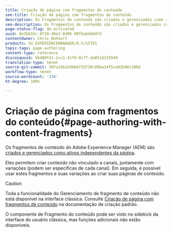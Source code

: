 ```yaml
---
title: Criação de página com fragmentos do conteúdo
seo-title: Criação de página com fragmentos do conteúdo
description: Os Fragmentos de conteúdo são criados e gerenciados como ativos independentes da página. Eles permitem criar um conteúdo neutro ao canal, juntamente com variações.
seo-description: Os Fragmentos de conteúdo são criados e gerenciados como ativos independentes da página. Eles permitem criar um conteúdo neutro ao canal, juntamente com variações.
page-status-flag: de-activated
uuid: 8e3bb1bc-8720-48e2-8d06-98fbab4dd4fd
contentOwner: Chris Bohnert
products: SG_EXPERIENCEMANAGER/6.5/SITES
topic-tags: page-authoring
content-type: reference
discoiquuid: 5b488f41-2cc1-41f9-8c7f-da851d325949
translation-type: tm+mt
source-git-commit: 307a1db2e5bbb72d730c89ba14f5ce02b96c108d
workflow-type: tm+mt
source-wordcount: '134'
ht-degree: 100%

---
```



# Criação de página com fragmentos do conteúdo{#page-authoring-with-content-fragments}

Os fragmentos de conteúdo do Adobe Experience Manager (AEM) são [criados e gerenciados como ativos independentes da página](/help/assets/content-fragments/content-fragments.md).

Eles permitem criar conteúdo não vinculado a canais, juntamente com variações (podem ser específicas de cada canal). Em seguida, é possível usar estes fragmentos e suas variações ao criar suas páginas de conteúdo.

>[!CAUTION]
>
>Toda a funcionalidade do Gerenciamento de fragmento de conteúdo não está disponível na interface clássica. Consulte [Criação de página com fragmentos de conteúdo](/help/sites-authoring/content-fragments.md) na documentação de criação padrão.
>
>O componente de Fragmento do conteúdo pode ser visto no sidekick da interface do usuário clássica, mas funções adicionais não estão disponíveis.

